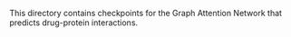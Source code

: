 This directory contains checkpoints for the Graph Attention Network that predicts drug-protein interactions.
